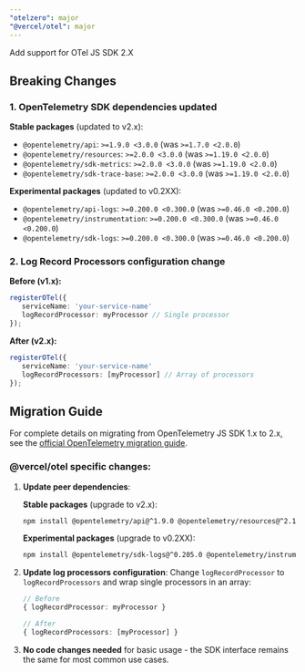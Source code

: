 ```yaml
---
"otelzero": major
"@vercel/otel": major
---
```


Add support for OTel JS SDK 2.X

## Breaking Changes

### 1. OpenTelemetry SDK dependencies updated

**Stable packages** (updated to v2.x):
- `@opentelemetry/api`: `>=1.9.0 <3.0.0` (was `>=1.7.0 <2.0.0`)
- `@opentelemetry/resources`: `>=2.0.0 <3.0.0` (was `>=1.19.0 <2.0.0`)
- `@opentelemetry/sdk-metrics`: `>=2.0.0 <3.0.0` (was `>=1.19.0 <2.0.0`)
- `@opentelemetry/sdk-trace-base`: `>=2.0.0 <3.0.0` (was `>=1.19.0 <2.0.0`)

**Experimental packages** (updated to v0.2XX):
- `@opentelemetry/api-logs`: `>=0.200.0 <0.300.0` (was `>=0.46.0 <0.200.0`)
- `@opentelemetry/instrumentation`: `>=0.200.0 <0.300.0` (was `>=0.46.0 <0.200.0`)
- `@opentelemetry/sdk-logs`: `>=0.200.0 <0.300.0` (was `>=0.46.0 <0.200.0`)

### 2. Log Record Processors configuration change

**Before (v1.x):**
```typescript
registerOTel({
   serviceName: 'your-service-name'
   logRecordProcessor: myProcessor // Single processor
});
```

**After (v2.x):**
```typescript
registerOTel({
   serviceName: 'your-service-name'
   logRecordProcessors: [myProcessor] // Array of processors
});
```

## Migration Guide

For complete details on migrating from OpenTelemetry JS SDK 1.x to 2.x, see the [official OpenTelemetry migration guide](https://github.com/open-telemetry/opentelemetry-js/blob/v2.0.0/doc/upgrade-to-2.x.md).

### @vercel/otel specific changes:

1. **Update peer dependencies**:

   **Stable packages** (upgrade to v2.x):
   ```bash
   npm install @opentelemetry/api@^1.9.0 @opentelemetry/resources@^2.1.0 @opentelemetry/sdk-trace-base@^2.1.0 @opentelemetry/sdk-metrics@^2.1.0
   ```

   **Experimental packages** (upgrade to v0.2XX):
   ```bash
   npm install @opentelemetry/sdk-logs@^0.205.0 @opentelemetry/instrumentation@^0.205.0 @opentelemetry/api-logs@^0.205.0
   ```

2. **Update log processors configuration**: Change `logRecordProcessor` to `logRecordProcessors` and wrap single processors in an array:
   ```typescript
   // Before
   { logRecordProcessor: myProcessor }

   // After
   { logRecordProcessors: [myProcessor] }
   ```

3. **No code changes needed** for basic usage - the SDK interface remains the same for most common use cases.